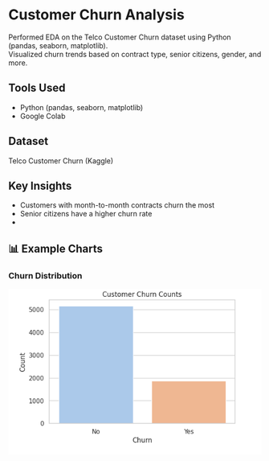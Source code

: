 # Customer Churn Analysis
Performed EDA on the Telco Customer Churn dataset using Python (pandas, seaborn, matplotlib).  
Visualized churn trends based on contract type, senior citizens, gender, and more.

## Tools Used
- Python (pandas, seaborn, matplotlib)
- Google Colab

## Dataset
Telco Customer Churn (Kaggle)

## Key Insights
- Customers with month-to-month contracts churn the most
- Senior citizens have a higher churn rate
- 
## 📊 Example Charts

### Churn Distribution
![Churn Chart](visualize_churn.png)
